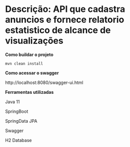 # Descrição: API que cadastra anuncios e fornece relatorio estatistico de alcance de visualizações


**Como buildar o projeto**

`mvn clean install
`

**Como acessar o swagger**

http://localhost:8080/swagger-ui.html

**Ferramentas utilizadas**

Java 11

SpringBoot

SpringData JPA

Swagger

H2 Database

